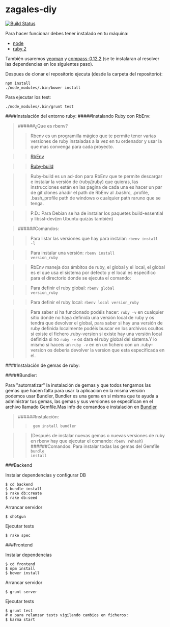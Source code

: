 zagales-diy
===========

[![Build Status](https://travis-ci.org/ZagalesHacklab/zagales-diy.png)](https://travis-ci.org/ZagalesHacklab/zagales-diy)

Para hacer funcionar debes tener instalado en tu máquina:

* [node](http://nodejs.org/)
* [ruby 2](https://www.ruby-lang.org/es/)

También usaremos [yeoman](http://yeoman.io/) y [compass-0.12.2](http://compass-style.org) (se te instalaran al resolver
las dependencias en los siguientes paso).

Despues de clonar el repositorio ejecuta (desde la carpeta del repositorio):

    npm install
    ./node_modules/.bin/bower install

Para ejecutar los test:

    ./node_modules/.bin/grunt test


####Instalación del entorno ruby:
#####Instalando Ruby con RbEnv:
> ######¿Que es rbenv?
> >Rbenv es un programilla mágico que te permite tener varias versiones de ruby instaladas a la vez en tu ordenador y usar la que mas convenga para cada proyecto.

> > [RbEnv](https://github.com/sstephenson/rbenv)

> > [Ruby-build](https://github.com/sstephenson/ruby-build)

> > Ruby-build es un ad-don para RbEnv que te permite descargar e instalar la versión de (ruby/jruby) que quieras, las instrucciones están en las pagina de cada una es hacer un par de git clones añadir el path de RbEnv al .bashrc, .profile, .bash_profile path de windows o cualquier path raruno que se tenga.

> > P.D.: Para Debian se ha de instalar los paquetes build-essential y libssl-dev(en Ubuntu quizás también)

> ######Comandos:

> > Para listar las versiones que hay para instalar: <code>rbenv install -l</code>

> > Para instalar una versión: <code>rbenv install version_ruby</code>

> > RbEnv maneja dos ámbitos de ruby, el global y el local, el global es el que usa el sistema por defecto y el local es especifico para el directorio donde se ejecuta el comando:

> > Para definir el ruby global: <code>rbenv global version_ruby</code>

> > Para definir el ruby local: <code>rbenv local version_ruby</code>

> > Para saber si ha funcionado podéis hacer: <code>ruby -v</code> en cualquier sitio donde no haya definida una versión local de ruby y os tendrá que devolver el global, para saber si hay una versión de ruby definida localmente podéis buscar en los archivos ocultos si existe el fichero .ruby-version si existe hay una versión local definida si no <code>ruby -v</code> os dara el ruby global del sistema.Y lo mismo si haceis un <code>ruby -v</code> en en un fichero con un .ruby-version os debería devolver la version que esta especificada en el. 

####Instalación de gemas de ruby:

#####Bundler:

Para "automatizar" la instalación de gemas y que todos tengamos las gemas que hacen falta para usar la aplicación en la misma versión podemos usar Bundler, Bundler es una gema en si misma que te ayuda a administrar tus gemas, las gemas y sus versiones se especifican en el archivo llamado Gemfile.Mas info de comandos e instalación en [Bundler](http://bundler.io/)

> ######Instalación:
> > <code> gem install bundler</code>

> > (Después de instalar nuevas gemas o nuevas versiones de ruby en rbenv hay que ejecutar el comando: <code>rbenv rehash</code>)
>######Comandos:
> > Para instalar todas las gemas del Gemfile <code>bundle install</code>

###Backend

Instalar dependencias y configurar DB

    $ cd backend
    $ bundle install
    $ rake db:create
    $ rake db:seed

Arrancar servidor

    $ shotgun

Ejecutar tests

    $ rake spec

###Frontend

Instalar dependencias

    $ cd frontend
    $ npm install
    $ bower install

Arrancar servidor

    $ grunt server

Ejecutar tests

    $ grunt test
    # o para relanzar tests vigilando cambios en ficheros:
    $ karma start
